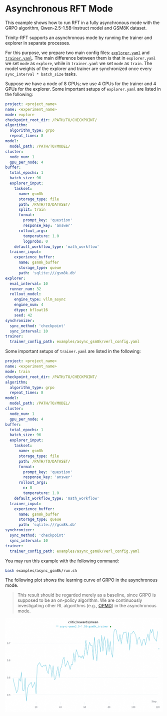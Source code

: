 # Asynchronous RFT Mode

This example shows how to run RFT in a fully asynchronous mode with the GRPO algorithm, Qwen-2.5-1.5B-Instruct model and GSM8K dataset.

Trinity-RFT supports an asynchronous mode by running the trainer and explorer in separate processes.

For this purpose, we prepare two main config files: [`explorer.yaml`](https://github.com/modelscope/Trinity-RFT/blob/main/examples/async_gsm8k/explorer.yaml) and [`trainer.yaml`](https://github.com/modelscope/Trinity-RFT/blob/main/examples/async_gsm8k/trainer.yaml).
The main difference between them is that in `explorer.yaml` we set `mode` as `explore`, while in `trainer.yaml` we set `mode` as `train`.
The model weights of the explorer and trainer are synchronized once every `sync_interval * batch_size` tasks.

Suppose we have a node of 8 GPUs; we use 4 GPUs for the trainer and 4 GPUs for the explorer.
Some important setups of `explorer.yaml` are listed in the following:

```yaml
project: <project_name>
name: <experiment_name>
mode: explore
checkpoint_root_dir: /PATH/TO/CHECKPOINT/
algorithm:
  algorithm_type: grpo
  repeat_times: 8
model:
  model_path: /PATH/TO/MODEL/
cluster:
  node_num: 1
  gpu_per_node: 4
buffer:
  total_epochs: 1
  batch_size: 96
  explorer_input:
    taskset:
      name: gsm8k
      storage_type: file
      path: /PATH/TO/DATASET/
      split: train
      format:
        prompt_key: 'question'
        response_key: 'answer'
      rollout_args:
        temperature: 1.0
        logprobs: 0
    default_workflow_type: 'math_workflow'
  trainer_input:
    experience_buffer:
      name: gsm8k_buffer
      storage_type: queue
      path: 'sqlite:///gsm8k.db'
explorer:
  eval_interval: 10
  runner_num: 32
  rollout_model:
    engine_type: vllm_async
    engine_num: 4
    dtype: bfloat16
    seed: 42
synchronizer:
  sync_method: 'checkpoint'
  sync_interval: 10
trainer:
  trainer_config_path: examples/async_gsm8k/verl_config.yaml
```

Some important setups of `trainer.yaml` are listed in the following:

```yaml
project: <project_name>
name: <experiment_name>
mode: train
checkpoint_root_dir: /PATH/TO/CHECKPOINT/
algorithm:
  algorithm_type: grpo
  repeat_times: 8
model:
  model_path: /PATH/TO/MODEL/
cluster:
  node_num: 1
  gpu_per_node: 4
buffer:
  total_epochs: 1
  batch_size: 96
  explorer_input:
    taskset:
      name: gsm8k
      storage_type: file
      path: /PATH/TO/DATASET/
      format:
        prompt_key: 'question'
        response_key: 'answer'
      rollout_args:
        n: 8
        temperature: 1.0
    default_workflow_type: 'math_workflow'
  trainer_input:
    experience_buffer:
      name: gsm8k_buffer
      storage_type: queue
      path: 'sqlite:///gsm8k.db'
synchronizer:
  sync_method: 'checkpoint'
  sync_interval: 10
trainer:
  trainer_config_path: examples/async_gsm8k/verl_config.yaml
```


You may run this example with the following command:

```bash
bash examples/async_gsm8k/run.sh
```

The following plot shows the learning curve of GRPO in the asynchronous mode.
> This result should be regarded merely as a baseline, since GRPO is supposed to be an on-policy algorithm.
> We are continuously investigating other RL algorithms (e.g., [OPMD](./example_reasoning_advanced.md)) in the asynchronous mode.

![async](../../assets/async-curve.png)
